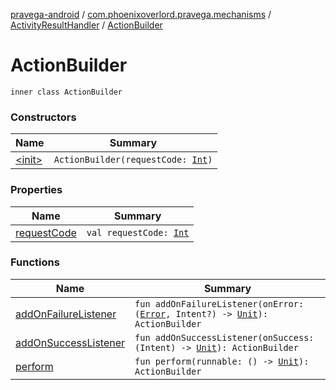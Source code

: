 [pravega-android](../../../index.md) / [com.phoenixoverlord.pravega.mechanisms](../../index.md) / [ActivityResultHandler](../index.md) / [ActionBuilder](./index.md)

# ActionBuilder

`inner class ActionBuilder`

### Constructors

| Name | Summary |
|---|---|
| [&lt;init&gt;](-init-.md) | `ActionBuilder(requestCode: `[`Int`](https://kotlinlang.org/api/latest/jvm/stdlib/kotlin/-int/index.html)`)` |

### Properties

| Name | Summary |
|---|---|
| [requestCode](request-code.md) | `val requestCode: `[`Int`](https://kotlinlang.org/api/latest/jvm/stdlib/kotlin/-int/index.html) |

### Functions

| Name | Summary |
|---|---|
| [addOnFailureListener](add-on-failure-listener.md) | `fun addOnFailureListener(onError: (`[`Error`](https://kotlinlang.org/api/latest/jvm/stdlib/kotlin/-error/index.html)`, Intent?) -> `[`Unit`](https://kotlinlang.org/api/latest/jvm/stdlib/kotlin/-unit/index.html)`): ActionBuilder` |
| [addOnSuccessListener](add-on-success-listener.md) | `fun addOnSuccessListener(onSuccess: (Intent) -> `[`Unit`](https://kotlinlang.org/api/latest/jvm/stdlib/kotlin/-unit/index.html)`): ActionBuilder` |
| [perform](perform.md) | `fun perform(runnable: () -> `[`Unit`](https://kotlinlang.org/api/latest/jvm/stdlib/kotlin/-unit/index.html)`): ActionBuilder` |

